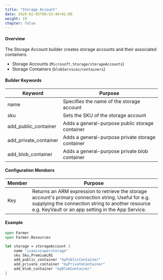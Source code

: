 ```yaml
---
title: "Storage Account"
date: 2020-02-05T08:53:46+01:00
weight: 19
chapter: false
---
```


#### Overview
The Storage Account builder creates storage accounts and their associated containers.

* Storage Accounts (`Microsoft.Storage/storageAccounts`)
* Storage Containers (`blobServices/containers`)

#### Builder Keywords

| Keyword | Purpose |
|-|-|
| name | Specifies the name of the storage account |
| sku | Sets the SKU of the storage account |
| add_public_container | Adds a general-purpose public storage container |
| add_private_container | Adds a general-purpose private storage container |
| add_blob_container | Adds a general-purpose private blob container |

#### Configuration Members

| Member | Purpose |
|-|-|
| Key | Returns an ARM expression to retrieve the storage account's primary connection string. Useful for e.g. supplying the connection string to another resource e.g. KeyVault or an app setting in the App Service. |

#### Example

```fsharp
open Farmer
open Farmer.Resources

let storage = storageAccount {
    name "isaacssuperstorage"
    sku Sku.PremiumLRS
    add_public_container "myPublicContainer"
    add_private_container "myPrivateContainer"
    add_blob_container "myBlobContainer"
}
```